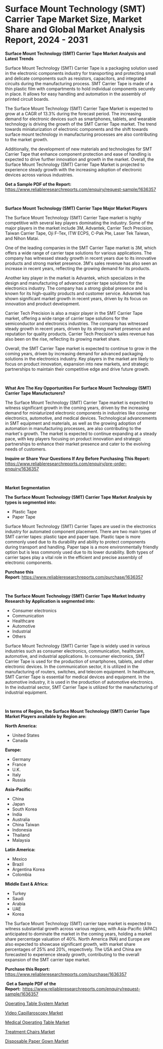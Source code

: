 <p><h1>Surface Mount Technology (SMT) Carrier Tape Market Size, Market Share and Global Market Analysis Report, 2024 - 2031</h1></p><p><strong>Surface Mount Technology (SMT) Carrier Tape Market Analysis and Latest Trends</strong></p>
<p><p>Surface Mount Technology (SMT) Carrier Tape is a packaging solution used in the electronic components industry for transporting and protecting small and delicate components such as resistors, capacitors, and integrated circuits during the manufacturing process. SMT Carrier Tape is made of a thin plastic film with compartments to hold individual components securely in place. It allows for easy handling and automation in the assembly of printed circuit boards.</p><p>The Surface Mount Technology (SMT) Carrier Tape Market is expected to grow at a CAGR of 13.3% during the forecast period. The increasing demand for electronic devices such as smartphones, tablets, and wearable technology is driving the growth of the SMT Carrier Tape market. The trend towards miniaturization of electronic components and the shift towards surface mount technology in manufacturing processes are also contributing to the market growth.</p><p>Additionally, the development of new materials and technologies for SMT Carrier Tape that enhance component protection and ease of handling is expected to drive further innovation and growth in the market. Overall, the Surface Mount Technology (SMT) Carrier Tape Market is projected to experience steady growth with the increasing adoption of electronic devices across various industries.</p></p>
<p><strong>Get a Sample PDF of the Report:&nbsp;</strong> <a href="https://www.reliableresearchreports.com/enquiry/request-sample/1636357">https://www.reliableresearchreports.com/enquiry/request-sample/1636357</a></p>
<p>&nbsp;</p>
<p><strong>Surface Mount Technology (SMT) Carrier Tape Major Market Players</strong></p>
<p><p>The Surface Mount Technology (SMT) Carrier Tape market is highly competitive with several key players dominating the industry. Some of the major players in the market include 3M, Advantek, Carrier Tech Precision, Taiwan Carrier Tape, Oji F-Tex, ITW ECPS, C-Pak Pte, Laser Tek Taiwan, and Nihon Matai.</p><p>One of the leading companies in the SMT Carrier Tape market is 3M, which offers a wide range of carrier tape solutions for various applications. The company has witnessed steady growth in recent years due to its innovative products and strong market presence. 3M's sales revenue has also seen an increase in recent years, reflecting the growing demand for its products.</p><p>Another key player in the market is Advantek, which specializes in the design and manufacturing of advanced carrier tape solutions for the electronics industry. The company has a strong global presence and is known for its high-quality products and customer service. Advantek has shown significant market growth in recent years, driven by its focus on innovation and product development.</p><p>Carrier Tech Precision is also a major player in the SMT Carrier Tape market, offering a wide range of carrier tape solutions for the semiconductor and electronics industries. The company has witnessed steady growth in recent years, driven by its strong market presence and reputation for quality products. Carrier Tech Precision's sales revenue has also been on the rise, reflecting its growing market share.</p><p>Overall, the SMT Carrier Tape market is expected to continue to grow in the coming years, driven by increasing demand for advanced packaging solutions in the electronics industry. Key players in the market are likely to focus on product innovation, expansion into new markets, and strategic partnerships to maintain their competitive edge and drive future growth.</p></p>
<p>&nbsp;</p>
<p><strong>What Are The Key Opportunities For Surface Mount Technology (SMT) Carrier Tape Manufacturers?</strong></p>
<p><p>The Surface Mount Technology (SMT) Carrier Tape market is expected to witness significant growth in the coming years, driven by the increasing demand for miniaturized electronic components in industries like consumer electronics, automotive, and medical devices. Technological advancements in SMT equipment and materials, as well as the growing adoption of automation in manufacturing processes, are also contributing to the market's growth. The market is expected to continue expanding at a steady pace, with key players focusing on product innovation and strategic partnerships to enhance their market presence and cater to the evolving needs of customers.</p></p>
<p><strong>Inquire or Share Your Questions If Any Before Purchasing This Report:</strong> <a href="https://www.reliableresearchreports.com/enquiry/pre-order-enquiry/1636357">https://www.reliableresearchreports.com/enquiry/pre-order-enquiry/1636357</a></p>
<p>&nbsp;</p>
<p><strong>Market Segmentation</strong></p>
<p><strong>The Surface Mount Technology (SMT) Carrier Tape Market Analysis by types is segmented into:</strong></p>
<p><ul><li>Plastic Tape</li><li>Paper Tape</li></ul></p>
<p><p>Surface Mount Technology (SMT) Carrier Tapes are used in the electronics industry for automated component placement. There are two main types of SMT carrier tapes: plastic tape and paper tape. Plastic tape is more commonly used due to its durability and ability to protect components during transport and handling. Paper tape is a more environmentally friendly option but is less commonly used due to its lower durability. Both types of carrier tapes play a vital role in the efficient and precise assembly of electronic components.</p></p>
<p><strong>Purchase this Report:&nbsp;</strong><a href="https://www.reliableresearchreports.com/purchase/1636357">https://www.reliableresearchreports.com/purchase/1636357</a></p>
<p>&nbsp;</p>
<p><strong>The Surface Mount Technology (SMT) Carrier Tape Market Industry Research by Application is segmented into:</strong></p>
<p><ul><li>Consumer electronics</li><li>Communication</li><li>Healthcare</li><li>Automotive</li><li>Industrial</li><li>Others</li></ul></p>
<p><p>Surface Mount Technology (SMT) Carrier Tape is widely used in various industries such as consumer electronics, communication, healthcare, automotive, and industrial applications. In consumer electronics, SMT Carrier Tape is used for the production of smartphones, tablets, and other electronic devices. In the communication sector, it is utilized in the manufacturing of routers, switches, and telecom equipment. In healthcare, SMT Carrier Tape is essential for medical devices and equipment. In the automotive industry, it is used in the production of automotive electronics. In the industrial sector, SMT Carrier Tape is utilized for the manufacturing of industrial equipment.</p></p>
<p>&nbsp;</p>
<p><strong>In terms of Region, the Surface Mount Technology (SMT) Carrier Tape Market Players available by Region are:</strong></p>
<p>
    <p> <strong> North America: </strong>
        <ul>
            <li>United States</li>
            <li>Canada</li>
        </ul>
        </p> 
    <p> <strong> Europe: </strong>
        <ul>
            <li>Germany</li>
            <li>France</li>
            <li>U.K.</li>
            <li>Italy</li>
            <li>Russia</li>
        </ul>
        </p> 
    <p> <strong> Asia-Pacific: </strong>
        <ul>
            <li>China</li>
            <li>Japan</li>
            <li>South Korea</li>
            <li>India</li>
            <li>Australia</li>
            <li>China Taiwan</li>
            <li>Indonesia</li>
            <li>Thailand</li>
            <li>Malaysia</li>
        </ul>
        </p> 
    <p> <strong> Latin America: </strong>
        <ul>
            <li>Mexico</li>
            <li>Brazil</li>
            <li>Argentina Korea</li>
            <li>Colombia</li>
        </ul>
        </p> 
    <p> <strong> Middle East & Africa: </strong>
        <ul>
            <li>Turkey</li>
            <li>Saudi</li>
            <li>Arabia</li>
            <li>UAE</li>
            <li>Korea</li>
        </ul>
    </p>
    </p>
<p><p>The Surface Mount Technology (SMT) carrier tape market is expected to witness substantial growth across various regions, with Asia-Pacific (APAC) anticipated to dominate the market in the coming years, holding a market share percentage valuation of 40%. North America (NA) and Europe are also expected to showcase significant growth, with market share percentages of 25% and 20%, respectively. The USA and China are forecasted to experience steady growth, contributing to the overall expansion of the SMT carrier tape market.</p></p>
<p><strong>Purchase this Report: </strong><a href="https://www.reliableresearchreports.com/purchase/1636357">https://www.reliableresearchreports.com/purchase/1636357</a></p>
<p>&nbsp;<strong>Get a Sample PDF of the Report:&nbsp;&nbsp;</strong><a href="https://www.reliableresearchreports.com/enquiry/request-sample/1636357">https://www.reliableresearchreports.com/enquiry/request-sample/1636357</a></p>
<p><strong></strong></p>
<p><p><a href="https://medium.com/@jettreichel44/operating-table-system-market-size-market-outlook-and-market-forecast-2024-to-2031-960bb49e02d4">Operating Table System Market</a></p><p><a href="https://medium.com/@kayliherzog567/video-capillaroscopy-market-size-cagr-trends-2024-2030-d8a78eced9bc">Video Capillaroscopy Market</a></p><p><a href="https://medium.com/@jettreichel44/medical-operating-table-market-insight-market-trends-growth-forecasted-from-2024-to-2031-aead025d1201">Medical Operating Table Market</a></p><p><a href="https://medium.com/@kayliherzog567/treatment-chairs-nbsp-market-focuses-on-market-share-size-and-projected-forecast-till-2031-3c1c32ab0554">Treatment Chairs Market</a></p><p><a href="https://medium.com/@vidyap2912/disposable-paper-gown-market-exploring-market-share-market-trends-and-future-growth-b12c48e94f3a">Disposable Paper Gown Market</a></p></p>